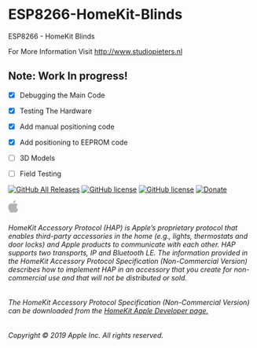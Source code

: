 # ESP8266-HomeKit-Blinds
ESP8266 - HomeKit Blinds

For More Information Visit http://www.studiopieters.nl

## Note: Work In progress!

- [X] Debugging the Main Code
- [X] Testing The Hardware
- [X] Add manual positioning code
- [X] Add positioning to EEPROM code
- [ ] 3D Models
- [ ] Field Testing


[![GitHub All Releases](https://img.shields.io/github/downloads/achimpieters/ESP8266-HomeKit-Blinds/total?color=green)](https://github.com/achimpieters/ESP8266-HomeKit-Blinds/releases) 
[![GitHub license](https://img.shields.io/badge/License-MIT-yellow.svg)](https://raw.githubusercontent.com/hyperion-project/hyperion.ng/master/LICENSE)
[![GitHub license](https://img.shields.io/github/v/release/achimpieters/ESP8266-HomeKit-Blinds)](https://img.shields.io/github/v/release/achimpieters/ESP8266-HomeKit-Blinds)
[![Donate](https://img.shields.io/badge/donate-PayPal-blue.svg)](https://paypal.me/AJFPieters)





<img src="https://raw.githubusercontent.com/AchimPieters/ESP8266-HomeKit-Fountain-light/master/Images/apple_logo.png" width="20"/>

###### HomeKit Accessory Protocol (HAP) is Apple’s proprietary protocol that enables third-party accessories in the home (e.g., lights, thermostats and door locks) and Apple products to communicate with each other. HAP supports two transports, IP and Bluetooth LE. The information provided in the HomeKit Accessory Protocol Specification (Non-Commercial Version) describes how to implement HAP in an accessory that you create for non-commercial use and that will not be distributed or sold.

###### The HomeKit Accessory Protocol Specification (Non-Commercial Version) can be downloaded from the [HomeKit Apple Developer page.](https://developer.apple.com/homekit/)

###### Copyright © 2019 Apple Inc. All rights reserved.
